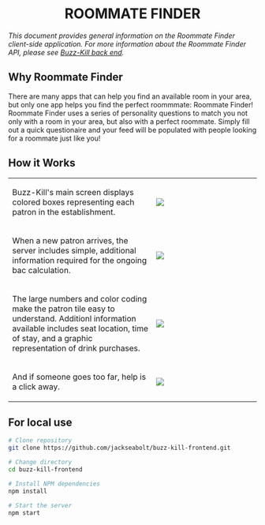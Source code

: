 
<h1 align="center">ROOMMATE FINDER</h1>
<p><em>This document provides general information on the Roommate Finder client-side application.  For more information about the Roommate Finder API, please see <a href="https://github.com/brianjb-lfl/buzz-kill-back/blob/master/README.md">Buzz-Kill back end</a>.</em></p>


Why Roommate Finder
-------------
There are many apps that can help you find an available room in your area, but only one app helps you find the perfect roommmate: Roommate Finder! Roommate Finder uses a series of personality questions to match you not only with a room in your area, but also with a perfect roommate. Simply fill out a quick questionaire and your feed will be populated with people looking for a roommate just like you! 

How it Works
------------
<table layout="fixed">
  <tr>
    <td width="55%">
      <p>Buzz-Kill's main screen displays colored boxes representing each patron in the establishment.</p>
    </td>
    <td width = "40%">
      <img src="/img/buzz-kill-main.png" max-height="240px" width="auto">
    </td>
  </tr>
  <tr>
    <td>
      <p>When a new patron arrives, the server includes simple, additional information required for the ongoing bac calculation.          </p>
    </td>
    <td>
      <img src="/img/buzz-kill-addpatron.png" max-height="240px" witdh="auto">
    </td>
  </tr>
  <tr>
    <td>
      <p>The large numbers and color coding make the patron tile easy to understand.  Additionl information available includes seat location, time of stay, and a graphic representation of drink purchases.</p>
    </td>
    <td>
      <img src="/img/buzz-kill-patrondet.png" max-height="240px" witdh="auto">
    </td>
  </tr>
  <tr>
    <td>
      <p>And if someone goes too far, help is a click away.</p>
    </td>
    <td>
      <img src="/img/buzz-kill-patronemergency.png" max-height="240px" witdh="auto">
    </td>
  </tr>
</table>

For local use
--------

```bash
# Clone repository
git clone https://github.com/jackseabolt/buzz-kill-frontend.git

# Change directory
cd buzz-kill-frontend

# Install NPM dependencies
npm install

# Start the server
npm start
```
